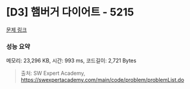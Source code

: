 # [D3] 햄버거 다이어트 - 5215 

[문제 링크](https://swexpertacademy.com/main/code/problem/problemDetail.do?contestProbId=AWT-lPB6dHUDFAVT) 

### 성능 요약

메모리: 23,296 KB, 시간: 993 ms, 코드길이: 2,721 Bytes



> 출처: SW Expert Academy, https://swexpertacademy.com/main/code/problem/problemList.do